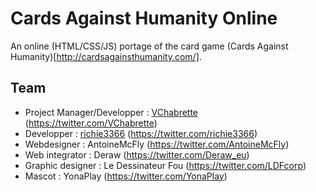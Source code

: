 Cards Against Humanity Online
=============================

An online (HTML/CSS/JS) portage of the card game (Cards Against Humanity)[http://cardsagainsthumanity.com/].

Team
----

* Project Manager/Developper : [VChabrette](https://github.com/VChabrette) (https://twitter.com/VChabrette)
* Developper : [richie3366](https://github.com/richie3366) (https://twitter.com/richie3366)
* Webdesigner : AntoineMcFly (https://twitter.com/AntoineMcFly)
* Web integrator : Deraw (https://twitter.com/Deraw_eu)
* Graphic designer : Le Dessinateur Fou (https://twitter.com/LDFcorp)
* Mascot : YonaPlay (https://twitter.com/YonaPlay)
